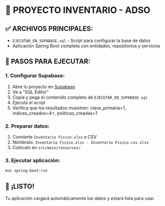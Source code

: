 # 🚀 PROYECTO INVENTARIO - ADSO

## ✅ ARCHIVOS PRINCIPALES:
- `EJECUTAR_EN_SUPABASE.sql` - Script para configurar la base de datos
- Aplicación Spring Boot completa con entidades, repositorios y servicios

## 🎯 PASOS PARA EJECUTAR:

### 1. **Configurar Supabase:**
1. Abre tu proyecto en [Supabase](https://app.supabase.com)
2. Ve a "SQL Editor"
3. Copia y pega el contenido completo de `EJECUTAR_EN_SUPABASE.sql`
4. Ejecuta el script
5. Verifica que los resultados muestren: clave_primaria=1, indices_creados=4+, politicas_creadas=1

### 2. **Preparar datos:**
1. Convierte `Inventario Fisico.xlsx` a CSV
2. Nómbralo: `Inventario Fisico.xlsx - Inventario Fisico.csv.xlsx`
3. Colócalo en `src/main/resources/`

### 3. **Ejecutar aplicación:**
```bash
mvn spring-boot:run
```

## 🎉 ¡LISTO!
Tu aplicación cargará automáticamente los datos y estará lista para usar.
